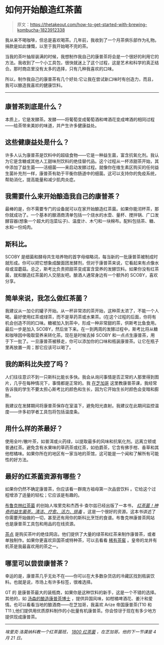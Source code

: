 # 如何开始酿造红茶菌

> 原文：<https://thetakeout.com/how-to-get-started-with-brewing-kombucha-1823912338>

我从来不喝咖啡，但总是喜欢喝茶。几年前，我收到了一个月茶俱乐部作为礼物。捐款是如此慷慨，以至于我开始喝不完的茶。



当我的茶叶抽屉装满的时候，我想制作我自己的康普茶将会是一个很好的利用它的方法。我收到了一个小工具包，很快就迷上了这个过程，这是艺术和科学的真正结合。那时商店里没有太多的选择，只有几种我喜欢的口味。

所以，制作我自己的康普茶有几个好处:它让我在尝试新口味时有创造力，而且，我可以酿造我喜欢的健康饮料。

* * *

## 康普茶到底是什么？

本质上，它是发酵茶。发酵——将葡萄变成葡萄酒和啤酒花变成啤酒的相同过程——给茶带来美妙的味道，并产生许多健康益处。

## 这些健康益处是什么？

许多人认为康普茶是饮料中的超级食物——它是一种益生菌，富含抗氧化剂。我认为它是含糖或其他人工甜味剂饮料的绝佳替代品。这个过程从一杯浓甜茶开始，其中添加了益生菌——活细菌——来启动发酵过程。就像你在维生素区购买的任何益生菌补充剂一样，康普茶有助于平衡你肠道中的细菌。这可以支持你的免疫系统，帮助消化，提高能量和减少肌肉炎症。

## 我需要什么来开始酿造我自己的康普茶？

最棒的是，你不需要专门的设备就可以在家开始酿造红茶菌。如果你能沏杯茶，那你就成功了。一个基本的酿酒商清单包括一个烧水的水壶、量杯、搅拌锅、广口发酵容器(想象一个超大的泡菜坛子)、温度计、木勺和一块棉布。配料包括茶、糖、水和一份炖肉。

## 斯科比。

SCOBY 是细菌和酵母共生培养物的首字母缩略词，每当新的一批康普茶被制成时就形成。你可以把它想象成酸面团发酵剂，但对于康普茶来说，它看起来有点像水母或湿蘑菇。总之，斯考比负责把甜茶变成富含营养的发酵饮料。如果你没有红茶菌，就和酿造红茶菌的人交朋友吧。酿酒人通常身边有一个额外的 SCOBY，喜欢分享。

## 简单来说，我怎么做红茶菌？

我建议从一加仑的罐子开始。从一杯非常浓的茶开始，这种茶太浓了，不能一个人喝。最好使用红茶或绿茶，而不是草药茶或水果茶。(在这个过程的后面，你将有机会创造不同的口味。糖被加入到茶中，形成一种非常甜的茶，供斯考比鱼食用。最后一步是加入 SCOBY，然后坐下来。在一到两周的发酵过程中，斯考比将从糖和咖啡因中吸取营养来转化茶。现在是时候去掉 SCOBY 和一点点生康普茶，用于下一批了。一旦康普茶被移走，你可以添加你的口味和瓶装康普茶。让它在瓶子里再放置一周；那它应该可以喝了。

## 我的斯科比失控了吗？

人们往往意识不到一只斯科比能长多快。我会从询问事情是否正常的人那里得到图片，几乎在每种情况下，事情都是正常的。我 [在芝加哥](https://www.facebook.com/1800Kombucha/) 这里教康普茶课，我经常告诉我的学生不要太担心斯考比的颜色和生长，因为它开始生长时颜色会变暗和膨胀。

我建议在发酵期间将康普茶保存在室温下，避免阳光直射。我建议在此期间监控温度——许多初学者工具包将包括温度条。

## 用什么样的茶最好？

使用全叶/散叶茶，如普洱或火药绿，以提取最多的风味和抗氧化剂。远离立顿或普通红茶。避免含有水果味的草药茶或红茶，如伯爵茶，它含有佛手柑、香草和其他柑橘味。如果你所在的地区有一家当地的茶馆，这可能是一个闻和了解所有可能性的好方法。

## 最好的红茶菌资源有哪些？

如果你仍然不确定康普茶，你应该看一群南方祖母第一次品尝饮料 。它给这个过程增添了适量的轻松；它应该是有趣的。

[布鲁克林红茶菌](https://kombuchabrooklyn.com/) 的创始人埃里克和杰西卡·查尔兹已经出版了一本书， [*红茶菌！神奇的益生菌茶，清洁、疗愈、活力、排毒*](https://www.amazon.com/Kombucha-Probiotic-Cleanses-Energizes-Detoxifies-ebook/dp/B00C5R853U?asc_campaign=InlineText&asc_refurl=https://thetakeout.com/how-to-get-started-with-brewing-kombucha-1823912338&asc_source=&tag=kinjatakeoutlink-20) 。这是一个很好的资源。这本书讲述了你需要开始做的一切，甚至还有用你的斯科比烹饪的食谱。布鲁克林康普茶网站 也是康普茶工具包和用品的在线资源。

[茶点](http://theteaspot.com/) 是购买茶叶的绝佳网店。他们提供了大量的绿茶和红茶来制作康普茶，或者单独制作。如果你更喜欢异国茶或特种茶，可以去看看 [稀有茶窖](https://rareteacellar.com/) 。皇帝的龙井有机茶是我最喜欢用的茶之一。

## 哪里可以尝尝康普茶？

幸运的是，康普茶几乎无处不在——你可以在大多数杂货店的冷藏区找到瓶装饮料。也就是说，市场上有许多标签，很难选择。

GT 的 是康普茶最大的装瓶商，如果你是这种饮料的新手，这是一个不错的选择。其他的，如 [汤森的酿造康普茶博士](http://brewdrkombucha.com/) ，提供异国风味，如柑橘啤酒花、姜汁和爱情。也可以看看当地的酿酒商——在芝加哥，我喜欢 Arize 帝国康普茶(T10 和 T11 ),他们提供用优质原料制作的小批量有机康普茶。你会惊讶于现在有多少地方提供现成康普茶。

* * *

*埃里克·洛莫纳科教一个红茶菌班，* [*1800 红茶菌*](https://www.facebook.com/1800Kombucha/) *，在芝加哥。他的下一节课是 4 月 21 日。*